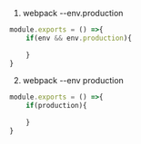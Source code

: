 1. webpack --env.production
```js
module.exports = () =>{
	if(env && env.production){
	
	}
}
```

2. webpack --env production
```js
module.exports = () =>{
	if(production){
	
	}
}
```
